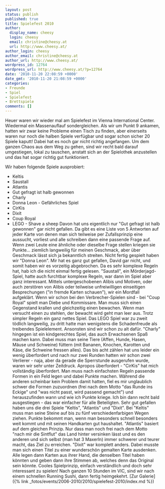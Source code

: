 ```yaml
---
layout: post
status: publish
published: true
title: Spielefest 2010
author:
  display_name: cheesy
  login: cheesy
  email: christine@cheesy.at
  url: http://www.cheesy.at/
author_login: cheesy
author_email: christine@cheesy.at
author_url: http://www.cheesy.at/
wordpress_id: 12764
wordpress_url: http://www.cheesy.at/?p=12764
date: '2010-11-20 22:08:59 +0000'
date_gmt: '2010-11-20 21:08:59 +0000'
categories:
- Freunde
- Spiel
- Spielefest
- Brettspiele
comments: []
---
```

<!--:de-->Heuer waren wir wieder mal am Spielefest im Vienna International Center. Wiedermal ein Massenauflauf sondergleichen. Als wir um Punkt 9 ankamen, hatten wir zwar keine Probleme einen Tisch zu finden, aber einerseits waren nur noch die halben Spiele verfügbar und sogar schon sicher 20 Spiele kaputt! Dabei hat es noch gar nicht richtig angefangen. Um dem ganzen Chaos aus dem Weg zu gehen, sind wir recht bald darauf umgestiegen, lokal zu tauschen, anstatt sich an der Spielothek anzustellen und das hat sogar richtig gut funktioniert.
Wir haben folgende Spiele ausprobiert:
* Keltis
* Saustall
* Atlantis
* Gut gefragt ist halb gewonnen
* Charly
* Donna Leon - Gefährliches Spiel
* CirKis
* Dixit
* Coup Royal
* LEGO - Shave a sheep
Davon hat uns eigentlich nur "Gut gefragt ist halb gewonnen" gar nicht gefallen. Da gibt es eine Liste von 5 Antworten auf jeder Karte von denen man sich teilweise per Zufallsprinzip eine aussucht, vorliest und alle schreiben dann eine passende Frage auf. Wenn zwei Leute eine ähnliche oder dieselbe Frage stellen kriegen sie Punkte... ziemlich langweilig für meinen Geschmack, aber über Geschmack lässt sich ja bekanntlich streiten.
Nicht fertig gespielt haben wir "Donna Leon". Mir hat es ganz gut gefallen, David gar nicht, und somit haben wir es vorzeitig abgebrochen. Da es sehr komplexe Regeln hat, hab ich die nicht einmal fertig gelesen. "Saustall", ein Mörderjagd-Spiel, hatte auch furchtbar komplexe Regeln, war dann im Spiel aber ganz interessant. Mittels untergeschobenen Alibis und Motiven, oder auch zerstören von Alibis oder teilweise unfreiwilligen einseitigen Besprechungen ("in fremde Karten schauen"), wir ein Mordfall aufgeklärt. Wenn wir schon bei den Verbrecher-Spielen sind - bei "Coup Royal" spielt man Diebe und Kommissare. Man muss sich einen Gegenstand krallen und gleichzeitig einen bewachen. Wenn man versucht einen zu stehlen, der bewacht wird geht man leer aus. Trotz simpler Regeln ein ganz nettes Spiel.
Das LEGO Spiel war zu zweit tödlich langweilig, zu dritt hatte man wenigstens die Schadenfreude als treibendes Spielelement. Ansonsten sind wir schon zu alt dafür. "Charly" hingegen ist ein kindgerechtes Spiel, das auch Erwachsenen Spaß machen kann. Dabei muss man seine Tiere (Affen, Hunde, Hasen, Mäuse und Schweine) füttern (mit Bananen, Knochen, Karotten und Käse, die Schweine fressen alles). Das bis acht zählen hat uns leider ein wenig überfordert und nach nur zwei Runden hatten wir schon zwei Verlierer - naja, aber da gerade die Sperrstunde ausgerufen wurde, waren wir sehr unter Zeitdruck.
Apropos überfordert - "CirKis" hat mich vollständig überfordert. Man muss nach einfachsten Regeln passende Formen in ein Feld legen und dabei Punkte machen. Während die anderen scheinbar kein Problem damit hatten, fiel es mir unglaublich schwer die Formen zuzuordnen (frei nach dem Motto "das Runde ins Eckige" und "was nicht passt, wird passend gemacht") und herauszufinden wann und wie ich Punkte kriege. Ich bin dann recht bald ausgestiegen - das war einfacher für alle Beteiligten.
Sehr gut gefallen haben uns die drei Spiele "Keltis", "Atlantis" und "Dixit". Bei "Keltis" muss man seine Steine auf bis zu fünf verschiedenfarbigen Wegen ziehen. Punkte bekommt man, wenn man besonders schnell besonders weit kommt und mit seinen Handkarten gut haushaltet. "Atlantis" basiert auf dem gleichen Prinzip. Nur dass man noch frei nach dem Motto "nach mir die Sintflut" das Land hinter versinken lässt und es den anderen und sich selbst (man hat 3 Maxerln) immer schwerer und teurer macht, das Ziel zu erreichen.
"Dixit" war komplett anders. Dabei musste man sich einen Titel zu einer wunderschön gemalten Karte ausdenken. Alle legen dann Karten aus ihrer Hand, die denselben Titel haben könnten und geben dann ihre Stimmen ab, welches denn das Original sein könnte. Cooles Spielprinzip, einfach verständlich und doch sehr interessant zu spielen!
Nach ganzen 10 Stunden im VIC, sind wir nach einem schnellen Running Sushi, dann fertig heimgekehrt.
[Zur Galerie]({% link _fotos/events/2006-2010/2010/spielefest-2010/index.md %})
<!--:-->
